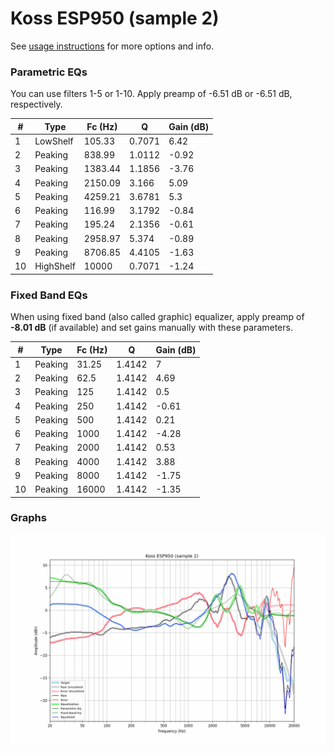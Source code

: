 # Koss ESP950 (sample 2)
See [usage instructions](https://github.com/jaakkopasanen/AutoEq#usage) for more options and info.

### Parametric EQs
You can use filters 1-5 or 1-10. Apply preamp of -6.51 dB or -6.51 dB, respectively.

|   # | Type      |   Fc (Hz) |      Q |   Gain (dB) |
|-----|-----------|-----------|--------|-------------|
|   1 | LowShelf  |    105.33 | 0.7071 |        6.42 |
|   2 | Peaking   |    838.99 | 1.0112 |       -0.92 |
|   3 | Peaking   |   1383.44 | 1.1856 |       -3.76 |
|   4 | Peaking   |   2150.09 | 3.166  |        5.09 |
|   5 | Peaking   |   4259.21 | 3.6781 |        5.3  |
|   6 | Peaking   |    116.99 | 3.1792 |       -0.84 |
|   7 | Peaking   |    195.24 | 2.1356 |       -0.61 |
|   8 | Peaking   |   2958.97 | 5.374  |       -0.89 |
|   9 | Peaking   |   8706.85 | 4.4105 |       -1.63 |
|  10 | HighShelf |  10000    | 0.7071 |       -1.24 |

### Fixed Band EQs
When using fixed band (also called graphic) equalizer, apply preamp of **-8.01 dB** (if available) and set gains manually with these parameters.

|   # | Type    |   Fc (Hz) |      Q |   Gain (dB) |
|-----|---------|-----------|--------|-------------|
|   1 | Peaking |     31.25 | 1.4142 |        7    |
|   2 | Peaking |     62.5  | 1.4142 |        4.69 |
|   3 | Peaking |    125    | 1.4142 |        0.5  |
|   4 | Peaking |    250    | 1.4142 |       -0.61 |
|   5 | Peaking |    500    | 1.4142 |        0.21 |
|   6 | Peaking |   1000    | 1.4142 |       -4.28 |
|   7 | Peaking |   2000    | 1.4142 |        0.53 |
|   8 | Peaking |   4000    | 1.4142 |        3.88 |
|   9 | Peaking |   8000    | 1.4142 |       -1.75 |
|  10 | Peaking |  16000    | 1.4142 |       -1.35 |

### Graphs
![](./Koss%20ESP950%20(sample%202).png)
